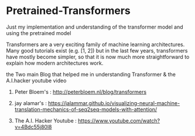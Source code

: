# Pretrained-Transformers
Just my implementation and understanding of the transformer model and using the pretrained model


Transformers are a very exciting family of machine learning architectures. Many good tutorials exist 
(e.g. [1, 2]) but in the last few years, transformers have mostly become simpler,
so that it is now much more straightforward to explain how modern architectures work.

the Two main Blog that helped me in understanding Transformer & the A.I.hacker youtube video

1. Peter Bloem's :  http://peterbloem.nl/blog/transformers

2. jay alamar's :  https://jalammar.github.io/visualizing-neural-machine-translation-mechanics-of-seq2seq-models-with-attention/

3. The A.I. Hacker Youtube : https://www.youtube.com/watch?v=4Bdc55j80l8
